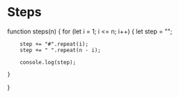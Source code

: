 # Steps

function steps(n) {
    for (let i = 1; i <= n; i++) {
        let step = "";

        step += "#".repeat(i);
        step += " ".repeat(n - i);

        console.log(step);

    }

}
